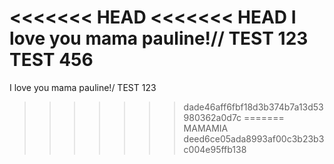 <<<<<<< HEAD
<<<<<<< HEAD
I love you mama pauline!//
TEST 123
TEST 456
=======
I love you mama pauline!/
TEST 123
>>>>>>> dade46aff6fbf18d3b374b7a13d53980362a0d7c
=======
MAMAMIA
>>>>>>> deed6ce05ada8993af00c3b23b3c004e95ffb138
